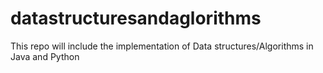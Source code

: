 # datastructuresandaglorithms
This repo will include the implementation of Data structures/Algorithms in Java and Python
